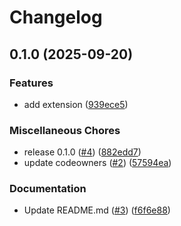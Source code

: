 # Changelog

## 0.1.0 (2025-09-20)


### Features

* add extension ([939ece5](https://github.com/gemini-cli-extensions/cloud-sql-postgresql-observability/commit/939ece580c21dfa1fde8d665a49868c39bcbacd6))


### Miscellaneous Chores

* release 0.1.0 ([#4](https://github.com/gemini-cli-extensions/cloud-sql-postgresql-observability/issues/4)) ([882edd7](https://github.com/gemini-cli-extensions/cloud-sql-postgresql-observability/commit/882edd7c0af184ae4cb61c78fd7f2f546a8a8a8e))
* update codeowners ([#2](https://github.com/gemini-cli-extensions/cloud-sql-postgresql-observability/issues/2)) ([57594ea](https://github.com/gemini-cli-extensions/cloud-sql-postgresql-observability/commit/57594ea2ff8343dcb2e06c0f3efb6f351e0113a5))


### Documentation

* Update README.md ([#3](https://github.com/gemini-cli-extensions/cloud-sql-postgresql-observability/issues/3)) ([f6f6e88](https://github.com/gemini-cli-extensions/cloud-sql-postgresql-observability/commit/f6f6e88eaa90c31c44ed803a3fda0f6c0217bbc1))
